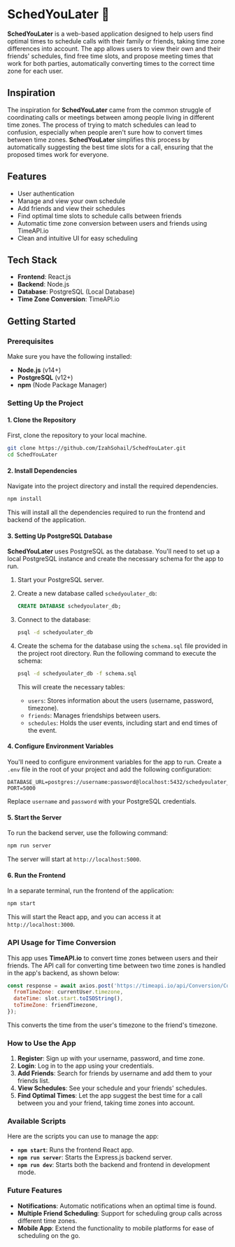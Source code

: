 # SchedYouLater 📅

**SchedYouLater** is a web-based application designed to help users find optimal times to schedule calls with their family or friends, taking time zone differences into account. The app allows users to view their own and their friends' schedules, find free time slots, and propose meeting times that work for both parties, automatically converting times to the correct time zone for each user.

## Inspiration

The inspiration for **SchedYouLater** came from the common struggle of coordinating calls or meetings between among people living in different time zones. The process of trying to match schedules can lead to confusion, especially when people aren't sure how to convert times between time zones. **SchedYouLater** simplifies this process by automatically suggesting the best time slots for a call, ensuring that the proposed times work for everyone.

## Features
- User authentication
- Manage and view your own schedule
- Add friends and view their schedules
- Find optimal time slots to schedule calls between friends
- Automatic time zone conversion between users and friends using TimeAPI.io
- Clean and intuitive UI for easy scheduling

## Tech Stack
- **Frontend**: React.js
- **Backend**: Node.js
- **Database**: PostgreSQL (Local Database)
- **Time Zone Conversion**: TimeAPI.io

## Getting Started

### Prerequisites

Make sure you have the following installed:
- **Node.js** (v14+)
- **PostgreSQL** (v12+)
- **npm** (Node Package Manager)

### Setting Up the Project

#### 1. Clone the Repository
First, clone the repository to your local machine.

```bash
git clone https://github.com/IzahSohail/SchedYouLater.git
cd SchedYouLater
```

#### 2. Install Dependencies
Navigate into the project directory and install the required dependencies.

```bash
npm install
```

This will install all the dependencies required to run the frontend and backend of the application.

#### 3. Setting Up PostgreSQL Database

**SchedYouLater** uses PostgreSQL as the database. You'll need to set up a local PostgreSQL instance and create the necessary schema for the app to run.

1. Start your PostgreSQL server.
2. Create a new database called `schedyoulater_db`:
   ```sql
   CREATE DATABASE schedyoulater_db;
   ```

3. Connect to the database:
   ```bash
   psql -d schedyoulater_db
   ```

4. Create the schema for the database using the `schema.sql` file provided in the project root directory. Run the following command to execute the schema:

   ```bash
   psql -d schedyoulater_db -f schema.sql
   ```

   This will create the necessary tables:
   - `users`: Stores information about the users (username, password, timezone).
   - `friends`: Manages friendships between users.
   - `schedules`: Holds the user events, including start and end times of the event.

#### 4. Configure Environment Variables

You'll need to configure environment variables for the app to run. Create a `.env` file in the root of your project and add the following configuration:

```
DATABASE_URL=postgres://username:password@localhost:5432/schedyoulater_db
PORT=5000
```

Replace `username` and `password` with your PostgreSQL credentials.

#### 5. Start the Server

To run the backend server, use the following command:

```bash
npm run server
```

The server will start at `http://localhost:5000`.

#### 6. Run the Frontend

In a separate terminal, run the frontend of the application:

```bash
npm start
```

This will start the React app, and you can access it at `http://localhost:3000`.

### API Usage for Time Conversion

This app uses **TimeAPI.io** to convert time zones between users and their friends. The API call for converting time between two time zones is handled in the app's backend, as shown below:

```javascript
const response = await axios.post('https://timeapi.io/api/Conversion/ConvertTimeZone', {
  fromTimeZone: currentUser.timezone,
  dateTime: slot.start.toISOString(),
  toTimeZone: friendTimezone,
});
```

This converts the time from the user's timezone to the friend's timezone.

### How to Use the App

1. **Register**: Sign up with your username, password, and time zone.
2. **Login**: Log in to the app using your credentials.
3. **Add Friends**: Search for friends by username and add them to your friends list.
4. **View Schedules**: See your schedule and your friends' schedules.
5. **Find Optimal Times**: Let the app suggest the best time for a call between you and your friend, taking time zones into account.

### Available Scripts

Here are the scripts you can use to manage the app:

- **`npm start`**: Runs the frontend React app.
- **`npm run server`**: Starts the Express.js backend server.
- **`npm run dev`**: Starts both the backend and frontend in development mode.

### Future Features

- **Notifications**: Automatic notifications when an optimal time is found.
- **Multiple Friend Scheduling**: Support for scheduling group calls across different time zones.
- **Mobile App**: Extend the functionality to mobile platforms for ease of scheduling on the go.

